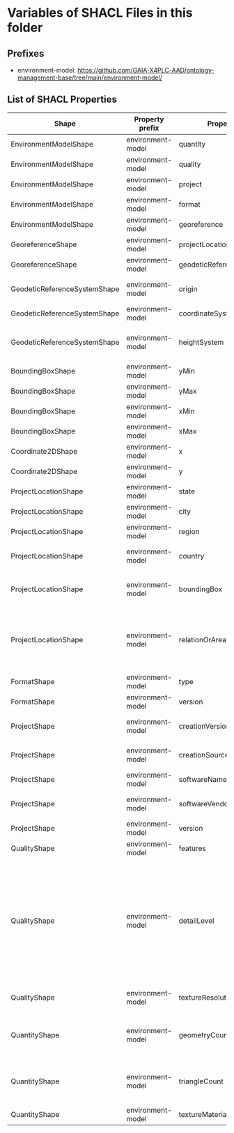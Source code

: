 # Variables of SHACL Files in this folder

## Prefixes

- environment-model: <https://github.com/GAIA-X4PLC-AAD/ontology-management-base/tree/main/environment-model/>

## List of SHACL Properties

| Shape | Property prefix | Property | MinCount | MaxCount | Description | Datatype/NodeKind | Filename |
| --- | --- | --- | --- | --- | --- | --- | --- |
| EnvironmentModelShape | environment-model | quantity | 1 | 1 |  |  | environment-model_shacl.ttl |
| EnvironmentModelShape | environment-model | quality | 1 | 1 |  |  | environment-model_shacl.ttl |
| EnvironmentModelShape | environment-model | project | 1 | 1 |  |  | environment-model_shacl.ttl |
| EnvironmentModelShape | environment-model | format | 1 | 1 |  |  | environment-model_shacl.ttl |
| EnvironmentModelShape | environment-model | georeference | 1 | 1 |  |  | environment-model_shacl.ttl |
| GeoreferenceShape | environment-model | projectLocation | 1 | 1 |  |  | environment-model_shacl.ttl |
| GeoreferenceShape | environment-model | geodeticReferenceSystem | 1 | 1 |  |  | environment-model_shacl.ttl |
| GeodeticReferenceSystemShape | environment-model | origin | 1 | 1 | World coordinates of map origin |  | environment-model_shacl.ttl |
| GeodeticReferenceSystemShape | environment-model | coordinateSystem |  | 1 | EPSG code of the map | <http://www.w3.org/2001/XMLSchema#string> | environment-model_shacl.ttl |
| GeodeticReferenceSystemShape | environment-model | heightSystem |  | 1 | Ellipsodial height or orthometric height | <http://www.w3.org/2001/XMLSchema#string> | environment-model_shacl.ttl |
| BoundingBoxShape | environment-model | yMin |  | 1 |  | <http://www.w3.org/2001/XMLSchema#float> | environment-model_shacl.ttl |
| BoundingBoxShape | environment-model | yMax |  | 1 |  | <http://www.w3.org/2001/XMLSchema#float> | environment-model_shacl.ttl |
| BoundingBoxShape | environment-model | xMin |  | 1 |  | <http://www.w3.org/2001/XMLSchema#float> | environment-model_shacl.ttl |
| BoundingBoxShape | environment-model | xMax |  | 1 |  | <http://www.w3.org/2001/XMLSchema#float> | environment-model_shacl.ttl |
| Coordinate2DShape | environment-model | x |  | 1 |  | <http://www.w3.org/2001/XMLSchema#float> | environment-model_shacl.ttl |
| Coordinate2DShape | environment-model | y |  | 1 |  | <http://www.w3.org/2001/XMLSchema#float> | environment-model_shacl.ttl |
| ProjectLocationShape | environment-model | state |  | 1 | State of project area | <http://www.w3.org/2001/XMLSchema#string> | environment-model_shacl.ttl |
| ProjectLocationShape | environment-model | city |  | 1 | nan | <http://www.w3.org/2001/XMLSchema#string> | environment-model_shacl.ttl |
| ProjectLocationShape | environment-model | region |  | 1 | Region of project area | <http://www.w3.org/2001/XMLSchema#string> | environment-model_shacl.ttl |
| ProjectLocationShape | environment-model | country |  | 1 | Country code as ISO 3166-1, alpha-2;  | <http://www.w3.org/2001/XMLSchema#string> | environment-model_shacl.ttl |
| ProjectLocationShape | environment-model | boundingBox | 1 | 1 | Bounding box with lat/lon values in WGS84 |  | environment-model_shacl.ttl |
| ProjectLocationShape | environment-model | relationOrArea |  | 1 | Description of the location, dependen if it is a more trajectory style data or area style data | <http://www.w3.org/2001/XMLSchema#string> | environment-model_shacl.ttl |
| FormatShape | environment-model | type |  | 1 | Format type definition | <http://www.w3.org/2001/XMLSchema#string> | environment-model_shacl.ttl |
| FormatShape | environment-model | version |  | 1 | Version of data format | <http://www.w3.org/2001/XMLSchema#string> | environment-model_shacl.ttl |
| ProjectShape | environment-model | creationVersion |  | 1 | Tool for the creation of the data | <http://www.w3.org/2001/XMLSchema#string> | environment-model_shacl.ttl |
| ProjectShape | environment-model | creationSource |  | 1 | Tool for the creation of the data | <http://www.w3.org/2001/XMLSchema#string> | environment-model_shacl.ttl |
| ProjectShape | environment-model | softwareName |  | 1 | Name of the visual system | <http://www.w3.org/2001/XMLSchema#string> | environment-model_shacl.ttl |
| ProjectShape | environment-model | softwareVendor |  | 1 | Name of software vendor | <http://www.w3.org/2001/XMLSchema#string> | environment-model_shacl.ttl |
| ProjectShape | environment-model | version |  | 1 | Version of visual system | <http://www.w3.org/2001/XMLSchema#string> | environment-model_shacl.ttl |
| QualityShape | environment-model | features | 0 | 1 | Description of quality features | <http://www.w3.org/2001/XMLSchema#string> | environment-model_shacl.ttl |
| QualityShape | environment-model | detailLevel |  | 1 | Category of the level of detail (High - highest level of detail with additional object enrichment, Med - directly from data sources, with environment, Low - topological representation). | <http://www.w3.org/2001/XMLSchema#string> | environment-model_shacl.ttl |
| QualityShape | environment-model | textureResolution | 0 | 1 | Real texture resolution in meter (max?) | <http://www.w3.org/2001/XMLSchema#float> | environment-model_shacl.ttl |
| QuantityShape | environment-model | geometryCount |  | 1 | Total number of all geoemtries, instances are considered only once | <http://www.w3.org/2001/XMLSchema#int> | environment-model_shacl.ttl |
| QuantityShape | environment-model | triangleCount |  | 1 | Total number of all triangles, instances are considered only once | <http://www.w3.org/2001/XMLSchema#int> | environment-model_shacl.ttl |
| QuantityShape | environment-model | textureMaterialCount |  | 1 | Number of textures | <http://www.w3.org/2001/XMLSchema#unsignedInt> | environment-model_shacl.ttl |
